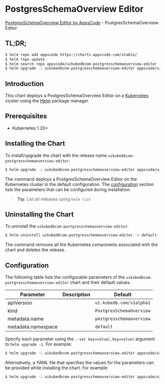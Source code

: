 # PostgresSchemaOverview Editor

[PostgresSchemaOverview Editor by AppsCode](https://appscode.com) - PostgresSchemaOverview Editor

## TL;DR;

```bash
$ helm repo add appscode https://charts.appscode.com/stable/
$ helm repo update
$ helm search repo appscode/uikubedbcom-postgresschemaoverview-editor --version=v0.22.0
$ helm upgrade -i uikubedbcom-postgresschemaoverview-editor appscode/uikubedbcom-postgresschemaoverview-editor -n default --create-namespace --version=v0.22.0
```

## Introduction

This chart deploys a PostgresSchemaOverview Editor on a [Kubernetes](http://kubernetes.io) cluster using the [Helm](https://helm.sh) package manager.

## Prerequisites

- Kubernetes 1.20+

## Installing the Chart

To install/upgrade the chart with the release name `uikubedbcom-postgresschemaoverview-editor`:

```bash
$ helm upgrade -i uikubedbcom-postgresschemaoverview-editor appscode/uikubedbcom-postgresschemaoverview-editor -n default --create-namespace --version=v0.22.0
```

The command deploys a PostgresSchemaOverview Editor on the Kubernetes cluster in the default configuration. The [configuration](#configuration) section lists the parameters that can be configured during installation.

> **Tip**: List all releases using `helm list`

## Uninstalling the Chart

To uninstall the `uikubedbcom-postgresschemaoverview-editor`:

```bash
$ helm uninstall uikubedbcom-postgresschemaoverview-editor -n default
```

The command removes all the Kubernetes components associated with the chart and deletes the release.

## Configuration

The following table lists the configurable parameters of the `uikubedbcom-postgresschemaoverview-editor` chart and their default values.

|     Parameter      | Description |               Default               |
|--------------------|-------------|-------------------------------------|
| apiVersion         |             | <code>ui.kubedb.com/v1alpha1</code> |
| kind               |             | <code>PostgresSchemaOverview</code> |
| metadata.name      |             | <code>postgresschemaoverview</code> |
| metadata.namespace |             | <code>default</code>                |


Specify each parameter using the `--set key=value[,key=value]` argument to `helm upgrade -i`. For example:

```bash
$ helm upgrade -i uikubedbcom-postgresschemaoverview-editor appscode/uikubedbcom-postgresschemaoverview-editor -n default --create-namespace --version=v0.22.0 --set apiVersion=ui.kubedb.com/v1alpha1
```

Alternatively, a YAML file that specifies the values for the parameters can be provided while
installing the chart. For example:

```bash
$ helm upgrade -i uikubedbcom-postgresschemaoverview-editor appscode/uikubedbcom-postgresschemaoverview-editor -n default --create-namespace --version=v0.22.0 --values values.yaml
```
